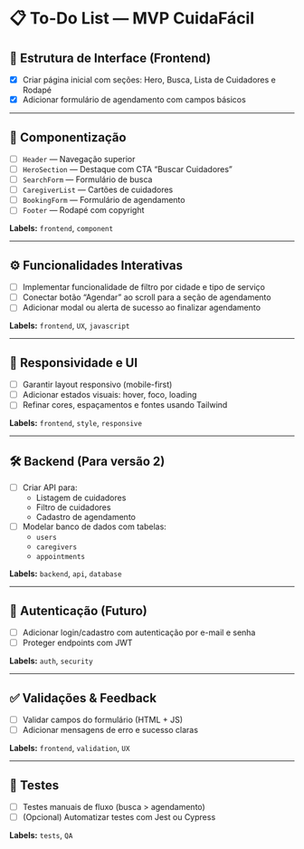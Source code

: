 
# 📋 To-Do List — MVP CuidaFácil

## 🧱 Estrutura de Interface (Frontend)

- [x] Criar página inicial com seções: Hero, Busca, Lista de Cuidadores e Rodapé
- [x] Adicionar formulário de agendamento com campos básicos

---

## 🧩 Componentização

- [ ] `Header` — Navegação superior
- [ ] `HeroSection` — Destaque com CTA “Buscar Cuidadores”
- [ ] `SearchForm` — Formulário de busca
- [ ] `CaregiverList` — Cartões de cuidadores
- [ ] `BookingForm` — Formulário de agendamento
- [ ] `Footer` — Rodapé com copyright

**Labels:** `frontend`, `component`

---

## ⚙️ Funcionalidades Interativas

- [ ] Implementar funcionalidade de filtro por cidade e tipo de serviço  
- [ ] Conectar botão “Agendar” ao scroll para a seção de agendamento  
- [ ] Adicionar modal ou alerta de sucesso ao finalizar agendamento  

**Labels:** `frontend`, `UX`, `javascript`

---

## 📱 Responsividade e UI

- [ ] Garantir layout responsivo (mobile-first)  
- [ ] Adicionar estados visuais: hover, foco, loading  
- [ ] Refinar cores, espaçamentos e fontes usando Tailwind  

**Labels:** `frontend`, `style`, `responsive`

---

## 🛠 Backend (Para versão 2)

- [ ] Criar API para:
  - Listagem de cuidadores
  - Filtro de cuidadores
  - Cadastro de agendamento
- [ ] Modelar banco de dados com tabelas:
  - `users`
  - `caregivers`
  - `appointments`

**Labels:** `backend`, `api`, `database`

---

## 🔐 Autenticação (Futuro)

- [ ] Adicionar login/cadastro com autenticação por e-mail e senha  
- [ ] Proteger endpoints com JWT  

**Labels:** `auth`, `security`

---

## ✅ Validações & Feedback

- [ ] Validar campos do formulário (HTML + JS)
- [ ] Adicionar mensagens de erro e sucesso claras

**Labels:** `frontend`, `validation`, `UX`

---

## 🧪 Testes

- [ ] Testes manuais de fluxo (busca > agendamento)
- [ ] (Opcional) Automatizar testes com Jest ou Cypress

**Labels:** `tests`, `QA`
